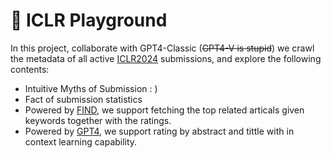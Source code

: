 # :full_moon_with_face: ICLR Playground
In this project, collaborate with GPT4-Classic (~~GPT4-V is stupid~~) we crawl the metadata of all active [ICLR2024](https://openreview.net/group?id=ICLR.cc/2024/Conference) submissions, and explore the following contents:

* Intuitive Myths of Submission : )
* Fact of submission statistics
* Powered by [FIND](), we support fetching the top related articals given keywords together with the ratings.
* Powered by [GPT4](), we support rating by abstract and tittle with in context learning capability.
